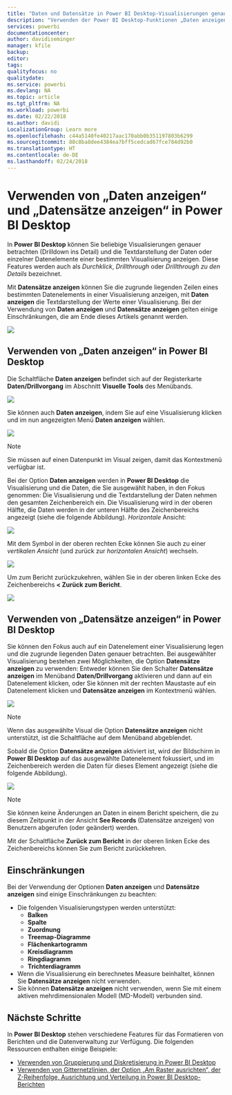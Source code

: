```yaml
---
title: "Daten und Datensätze in Power BI Desktop-Visualisierungen genauer betrachten"
description: "Verwenden der Power BI Desktop-Funktionen „Daten anzeigen“ und „Datensätze anzeigen“ für Drilldowns"
services: powerbi
documentationcenter: 
author: davidiseminger
manager: kfile
backup: 
editor: 
tags: 
qualityfocus: no
qualitydate: 
ms.service: powerbi
ms.devlang: NA
ms.topic: article
ms.tgt_pltfrm: NA
ms.workload: powerbi
ms.date: 02/22/2018
ms.author: davidi
LocalizationGroup: Learn more
ms.openlocfilehash: c44a5140fe40217aac170abb0b351197803b6299
ms.sourcegitcommit: 88c8ba8dee4384ea7bff5cedcad67fce784d92b0
ms.translationtype: HT
ms.contentlocale: de-DE
ms.lasthandoff: 02/24/2018
---
```

# <a name="use-see-data-and-see-records-in-power-bi-desktop"></a>Verwenden von „Daten anzeigen“ und „Datensätze anzeigen“ in Power BI Desktop
In **Power BI Desktop** können Sie beliebige Visualisierungen genauer betrachten (Drilldown ins Detail) und die Textdarstellung der Daten oder einzelner Datenelemente einer bestimmten Visualisierung anzeigen. Diese Features werden auch als *Durchklick*, *Drillthrough* oder *Drillthrough zu den Details* bezeichnet.

Mit **Datensätze anzeigen** können Sie die zugrunde liegenden Zeilen eines bestimmten Datenelements in einer Visualisierung anzeigen, mit **Daten anzeigen** die Textdarstellung der Werte einer Visualisierung. Bei der Verwendung von **Daten anzeigen** und **Datensätze anzeigen** gelten einige Einschränkungen, die am Ende dieses Artikels genannt werden.

![](media/desktop-see-data-see-records/see-data-see-records_1.png)

## <a name="using-see-data-in-power-bi-desktop"></a>Verwenden von „Daten anzeigen“ in Power BI Desktop
Die Schaltfläche **Daten anzeigen** befindet sich auf der Registerkarte **Daten/Drillvorgang** im Abschnitt **Visuelle Tools** des Menübands.

![](media/desktop-see-data-see-records/see-data-see-records_2.png)

Sie können auch **Daten anzeigen**, indem Sie auf eine Visualisierung klicken und im nun angezeigten Menü **Daten anzeigen** wählen.

![](media/desktop-see-data-see-records/see-data-see-records_3.png)

> [!NOTE]
> Sie müssen auf einen Datenpunkt im Visual zeigen, damit das Kontextmenü verfügbar ist.
> 
> 

Bei der Option **Daten anzeigen** werden in **Power BI Desktop** die Visualisierung und die Daten, die Sie ausgewählt haben, in den Fokus genommen: Die Visualisierung und die Textdarstellung der Daten nehmen den gesamten Zeichenbereich ein. Die Visualisierung wird in der oberen Hälfte, die Daten werden in der unteren Hälfte des Zeichenbereichs angezeigt (siehe die folgende Abbildung). *Horizontale* Ansicht:

![](media/desktop-see-data-see-records/see-data-see-records_4.png)

Mit dem Symbol in der oberen rechten Ecke können Sie auch zu einer *vertikalen Ansicht* (und zurück zur *horizontalen Ansicht*) wechseln.

![](media/desktop-see-data-see-records/see-data-see-records_5.png)

Um zum Bericht zurückzukehren, wählen Sie in der oberen linken Ecke des Zeichenbereichs **< Zurück zum Bericht**.

![](media/desktop-see-data-see-records/see-data-see-records_6.png)

## <a name="using-see-records-in-power-bi-desktop"></a>Verwenden von „Datensätze anzeigen“ in Power BI Desktop
Sie können den Fokus auch auf ein Datenelement einer Visualisierung legen und die zugrunde liegenden Daten genauer betrachten. Bei ausgewählter Visualisierung bestehen zwei Möglichkeiten, die Option **Datensätze anzeigen** zu verwenden: Entweder können Sie den Schalter **Datensätze anzeigen** im Menüband **Daten/Drillvorgang** aktivieren und dann auf ein Datenelement klicken, oder Sie können mit der rechten Maustaste auf ein Datenelement klicken und **Datensätze anzeigen** im Kontextmenü wählen.

![](media/desktop-see-data-see-records/see-data-see-records_7.png)

> [!NOTE]
> Wenn das ausgewählte Visual die Option **Datensätze anzeigen** nicht unterstützt, ist die Schaltfläche auf dem Menüband abgeblendet.
> 
> 

Sobald die Option **Datensätze anzeigen** aktiviert ist, wird der Bildschirm in **Power BI Desktop** auf das ausgewählte Datenelement fokussiert, und im Zeichenbereich werden die Daten für dieses Element angezeigt (siehe die folgende Abbildung).

![](media/desktop-see-data-see-records/see-data-see-records_8.png)

> [!NOTE]
> Sie können keine Änderungen an Daten in einem Bericht speichern, die zu diesem Zeitpunkt in der Ansicht **See Records** (Datensätze anzeigen) von Benutzern abgerufen (oder geändert) werden.

Mit der Schaltfläche **Zurück zum Bericht** in der oberen linken Ecke des Zeichenbereichs können Sie zum Bericht zurückkehren.

## <a name="limitations"></a>Einschränkungen
Bei der Verwendung der Optionen **Daten anzeigen** und **Datensätze anzeigen** sind einige Einschränkungen zu beachten:

* Die folgenden Visualisierungstypen werden unterstützt:
  * **Balken**
  * **Spalte**
  * **Zuordnung**
  * **Treemap-Diagramme**
  * **Flächenkartogramm**
  * **Kreisdiagramm**
  * **Ringdiagramm**
  * **Trichterdiagramm**
* Wenn die Visualisierung ein berechnetes Measure beinhaltet, können Sie **Datensätze anzeigen** nicht verwenden.
* Sie können **Datensätze anzeigen** nicht verwenden, wenn Sie mit einem aktiven mehrdimensionalen Modell (MD-Modell) verbunden sind.

## <a name="next-steps"></a>Nächste Schritte
In **Power BI Desktop** stehen verschiedene Features für das Formatieren von Berichten und die Datenverwaltung zur Verfügung. Die folgenden Ressourcen enthalten einige Beispiele:

* [Verwenden von Gruppierung und Diskretisierung in Power BI Desktop](desktop-grouping-and-binning.md)
* [Verwenden von Gitternetzlinien, der Option „Am Raster ausrichten“, der Z-Reihenfolge, Ausrichtung und Verteilung in Power BI Desktop-Berichten](desktop-gridlines-snap-to-grid.md)

